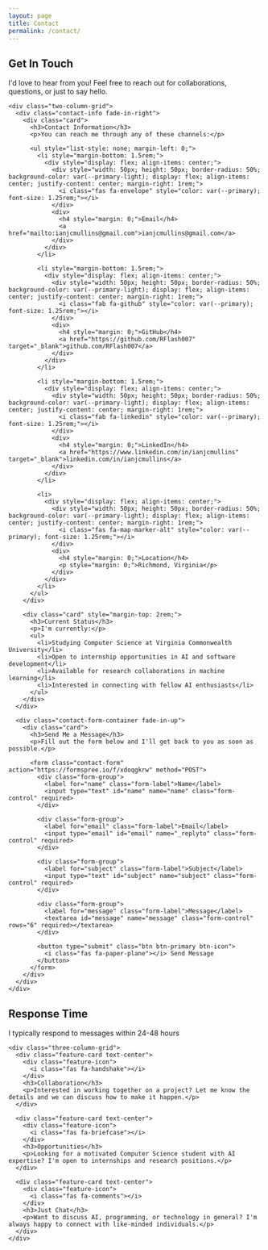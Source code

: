 ```yaml
---
layout: page
title: Contact
permalink: /contact/
---
```


<section class="section">
  <div class="wrapper">
    <div class="section-title">
      <h1 class="fade-in">Get In Touch</h1>
      <p>I'd love to hear from you! Feel free to reach out for collaborations, questions, or just to say hello.</p>
    </div>
    
    <div class="two-column-grid">
      <div class="contact-info fade-in-right">
        <div class="card">
          <h3>Contact Information</h3>
          <p>You can reach me through any of these channels:</p>
          
          <ul style="list-style: none; margin-left: 0;">
            <li style="margin-bottom: 1.5rem;">
              <div style="display: flex; align-items: center;">
                <div style="width: 50px; height: 50px; border-radius: 50%; background-color: var(--primary-light); display: flex; align-items: center; justify-content: center; margin-right: 1rem;">
                  <i class="fas fa-envelope" style="color: var(--primary); font-size: 1.25rem;"></i>
                </div>
                <div>
                  <h4 style="margin: 0;">Email</h4>
                  <a href="mailto:ianjcmullins@gmail.com">ianjcmullins@gmail.com</a>
                </div>
              </div>
            </li>
            
            <li style="margin-bottom: 1.5rem;">
              <div style="display: flex; align-items: center;">
                <div style="width: 50px; height: 50px; border-radius: 50%; background-color: var(--primary-light); display: flex; align-items: center; justify-content: center; margin-right: 1rem;">
                  <i class="fab fa-github" style="color: var(--primary); font-size: 1.25rem;"></i>
                </div>
                <div>
                  <h4 style="margin: 0;">GitHub</h4>
                  <a href="https://github.com/RFlash007" target="_blank">github.com/RFlash007</a>
                </div>
              </div>
            </li>
            
            <li style="margin-bottom: 1.5rem;">
              <div style="display: flex; align-items: center;">
                <div style="width: 50px; height: 50px; border-radius: 50%; background-color: var(--primary-light); display: flex; align-items: center; justify-content: center; margin-right: 1rem;">
                  <i class="fab fa-linkedin" style="color: var(--primary); font-size: 1.25rem;"></i>
                </div>
                <div>
                  <h4 style="margin: 0;">LinkedIn</h4>
                  <a href="https://www.linkedin.com/in/ianjcmullins" target="_blank">linkedin.com/in/ianjcmullins</a>
                </div>
              </div>
            </li>
            
            <li>
              <div style="display: flex; align-items: center;">
                <div style="width: 50px; height: 50px; border-radius: 50%; background-color: var(--primary-light); display: flex; align-items: center; justify-content: center; margin-right: 1rem;">
                  <i class="fas fa-map-marker-alt" style="color: var(--primary); font-size: 1.25rem;"></i>
                </div>
                <div>
                  <h4 style="margin: 0;">Location</h4>
                  <p style="margin: 0;">Richmond, Virginia</p>
                </div>
              </div>
            </li>
          </ul>
        </div>
        
        <div class="card" style="margin-top: 2rem;">
          <h3>Current Status</h3>
          <p>I'm currently:</p>
          <ul>
            <li>Studying Computer Science at Virginia Commonwealth University</li>
            <li>Open to internship opportunities in AI and software development</li>
            <li>Available for research collaborations in machine learning</li>
            <li>Interested in connecting with fellow AI enthusiasts</li>
          </ul>
        </div>
      </div>
      
      <div class="contact-form-container fade-in-up">
        <div class="card">
          <h3>Send Me a Message</h3>
          <p>Fill out the form below and I'll get back to you as soon as possible.</p>
          
          <form class="contact-form" action="https://formspree.io/f/xdoqgkrw" method="POST">
            <div class="form-group">
              <label for="name" class="form-label">Name</label>
              <input type="text" id="name" name="name" class="form-control" required>
            </div>
            
            <div class="form-group">
              <label for="email" class="form-label">Email</label>
              <input type="email" id="email" name="_replyto" class="form-control" required>
            </div>
            
            <div class="form-group">
              <label for="subject" class="form-label">Subject</label>
              <input type="text" id="subject" name="subject" class="form-control" required>
            </div>
            
            <div class="form-group">
              <label for="message" class="form-label">Message</label>
              <textarea id="message" name="message" class="form-control" rows="6" required></textarea>
            </div>
            
            <button type="submit" class="btn btn-primary btn-icon">
              <i class="fas fa-paper-plane"></i> Send Message
            </button>
          </form>
        </div>
      </div>
    </div>
  </div>
</section>

<section class="section bg-light">
  <div class="wrapper">
    <div class="section-title">
      <h2>Response Time</h2>
      <p>I typically respond to messages within 24-48 hours</p>
    </div>
    
    <div class="three-column-grid">
      <div class="feature-card text-center">
        <div class="feature-icon">
          <i class="fas fa-handshake"></i>
        </div>
        <h3>Collaboration</h3>
        <p>Interested in working together on a project? Let me know the details and we can discuss how to make it happen.</p>
      </div>
      
      <div class="feature-card text-center">
        <div class="feature-icon">
          <i class="fas fa-briefcase"></i>
        </div>
        <h3>Opportunities</h3>
        <p>Looking for a motivated Computer Science student with AI expertise? I'm open to internships and research positions.</p>
      </div>
      
      <div class="feature-card text-center">
        <div class="feature-icon">
          <i class="fas fa-comments"></i>
        </div>
        <h3>Just Chat</h3>
        <p>Want to discuss AI, programming, or technology in general? I'm always happy to connect with like-minded individuals.</p>
      </div>
    </div>
  </div>
</section>

<style>
  .contact-methods {
    display: grid;
    grid-template-columns: repeat(auto-fill, minmax(250px, 1fr));
    gap: 1.5rem;
    margin: 2rem 0;
  }
  
  .contact-card {
    text-align: center;
    padding: 2rem;
    transition: all 0.3s ease;
  }
  
  .contact-card:hover {
    transform: translateY(-10px);
  }
  
  .contact-card-icon {
    font-size: 2.5rem;
    color: #ff006e;
    margin-bottom: 1rem;
  }
  
  .interests-card {
    margin: 2rem 0;
    padding: 2rem;
  }
  
  .location-card {
    background-color: #f8f9fa;
    padding: 2rem;
    border-radius: 8px;
    margin: 2rem 0;
    display: flex;
    justify-content: center;
    box-shadow: 0 4px 6px rgba(0, 0, 0, 0.1);
  }
  
  .location-info {
    text-align: center;
  }
  
  .location-info i {
    font-size: 2.5rem;
    color: #3a86ff;
    margin-bottom: 1rem;
  }
  
  .text-light {
    color: #8d99ae;
    font-style: italic;
  }
</style> 